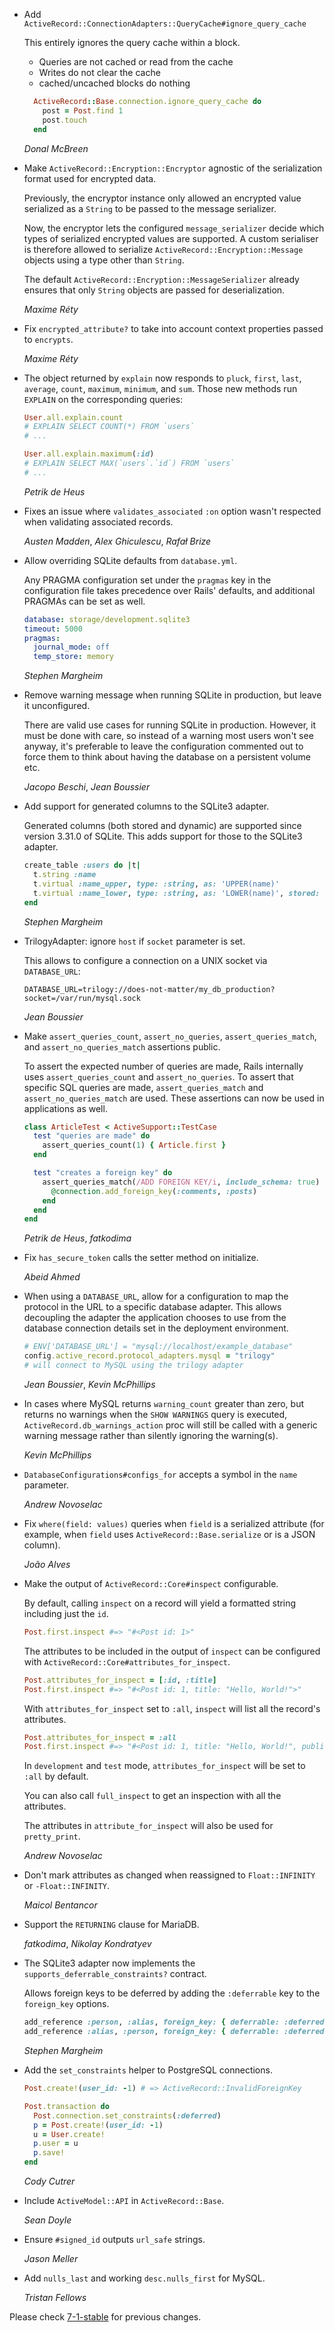 *   Add `ActiveRecord::ConnectionAdapters::QueryCache#ignore_query_cache`

    This entirely ignores the query cache within a block.

    - Queries are not cached or read from the cache
    - Writes do not clear the cache
    - cached/uncached blocks do nothing

    ```ruby
      ActiveRecord::Base.connection.ignore_query_cache do
        post = Post.find 1
        post.touch
      end
    ```

    *Donal McBreen*

*   Make `ActiveRecord::Encryption::Encryptor` agnostic of the serialization format used for encrypted data.

    Previously, the encryptor instance only allowed an encrypted value serialized as a `String` to be passed to the message serializer.

    Now, the encryptor lets the configured `message_serializer` decide which types of serialized encrypted values are supported. A custom serialiser is therefore allowed to serialize `ActiveRecord::Encryption::Message` objects using a type other than `String`.

    The default `ActiveRecord::Encryption::MessageSerializer` already ensures that only `String` objects are passed for deserialization.

    *Maxime Réty*

*   Fix `encrypted_attribute?` to take into account context properties passed to `encrypts`.

    *Maxime Réty*

*   The object returned by `explain` now responds to `pluck`, `first`,
    `last`, `average`, `count`, `maximum`, `minimum`, and `sum`. Those
    new methods run `EXPLAIN` on the corresponding queries:

    ```ruby
    User.all.explain.count
    # EXPLAIN SELECT COUNT(*) FROM `users`
    # ...

    User.all.explain.maximum(:id)
    # EXPLAIN SELECT MAX(`users`.`id`) FROM `users`
    # ...
    ```

    *Petrik de Heus*

*   Fixes an issue where `validates_associated` `:on`  option wasn't respected
    when validating associated records.

    *Austen Madden*, *Alex Ghiculescu*, *Rafał Brize*

*   Allow overriding SQLite defaults from `database.yml`.

    Any PRAGMA configuration set under the `pragmas` key in the configuration
    file takes precedence over Rails' defaults, and additional PRAGMAs can be
    set as well.

    ```yaml
    database: storage/development.sqlite3
    timeout: 5000
    pragmas:
      journal_mode: off
      temp_store: memory
    ```

    *Stephen Margheim*

*   Remove warning message when running SQLite in production, but leave it unconfigured.

    There are valid use cases for running SQLite in production. However, it must be done
    with care, so instead of a warning most users won't see anyway, it's preferable to
    leave the configuration commented out to force them to think about having the database
    on a persistent volume etc.

    *Jacopo Beschi*, *Jean Boussier*

*   Add support for generated columns to the SQLite3 adapter.

    Generated columns (both stored and dynamic) are supported since version 3.31.0 of SQLite.
    This adds support for those to the SQLite3 adapter.

    ```ruby
    create_table :users do |t|
      t.string :name
      t.virtual :name_upper, type: :string, as: 'UPPER(name)'
      t.virtual :name_lower, type: :string, as: 'LOWER(name)', stored: true
    end
    ```

    *Stephen Margheim*

*   TrilogyAdapter: ignore `host` if `socket` parameter is set.

    This allows to configure a connection on a UNIX socket via `DATABASE_URL`:

    ```
    DATABASE_URL=trilogy://does-not-matter/my_db_production?socket=/var/run/mysql.sock
    ```

    *Jean Boussier*

*   Make `assert_queries_count`, `assert_no_queries`, `assert_queries_match`, and
    `assert_no_queries_match` assertions public.

    To assert the expected number of queries are made, Rails internally uses `assert_queries_count` and
    `assert_no_queries`. To assert that specific SQL queries are made, `assert_queries_match` and
    `assert_no_queries_match` are used. These assertions can now be used in applications as well.

    ```ruby
    class ArticleTest < ActiveSupport::TestCase
      test "queries are made" do
        assert_queries_count(1) { Article.first }
      end

      test "creates a foreign key" do
        assert_queries_match(/ADD FOREIGN KEY/i, include_schema: true) do
          @connection.add_foreign_key(:comments, :posts)
        end
      end
    end
    ```

    *Petrik de Heus*, *fatkodima*

*   Fix `has_secure_token` calls the setter method on initialize.

    *Abeid Ahmed*

*   When using a `DATABASE_URL`, allow for a configuration to map the protocol in the URL to a specific database
    adapter. This allows decoupling the adapter the application chooses to use from the database connection details
    set in the deployment environment.

    ```ruby
    # ENV['DATABASE_URL'] = "mysql://localhost/example_database"
    config.active_record.protocol_adapters.mysql = "trilogy"
    # will connect to MySQL using the trilogy adapter
    ```

    *Jean Boussier*, *Kevin McPhillips*

*   In cases where MySQL returns `warning_count` greater than zero, but returns no warnings when
    the `SHOW WARNINGS` query is executed, `ActiveRecord.db_warnings_action` proc will still be
    called with a generic warning message rather than silently ignoring the warning(s).

    *Kevin McPhillips*

*   `DatabaseConfigurations#configs_for` accepts a symbol in the `name` parameter.

    *Andrew Novoselac*

*   Fix `where(field: values)` queries when `field` is a serialized attribute
    (for example, when `field` uses `ActiveRecord::Base.serialize` or is a JSON
    column).

    *João Alves*

*   Make the output of `ActiveRecord::Core#inspect` configurable.

    By default, calling `inspect` on a record will yield a formatted string including just the `id`.

    ```ruby
    Post.first.inspect #=> "#<Post id: 1>"
    ```

    The attributes to be included in the output of `inspect` can be configured with
    `ActiveRecord::Core#attributes_for_inspect`.

    ```ruby
    Post.attributes_for_inspect = [:id, :title]
    Post.first.inspect #=> "#<Post id: 1, title: "Hello, World!">"
    ```

    With `attributes_for_inspect` set to `:all`, `inspect` will list all the record's attributes.

    ```ruby
    Post.attributes_for_inspect = :all
    Post.first.inspect #=> "#<Post id: 1, title: "Hello, World!", published_at: "2023-10-23 14:28:11 +0000">"
    ```

    In `development` and `test` mode, `attributes_for_inspect` will be set to `:all` by default.

    You can also call `full_inspect` to get an inspection with all the attributes.

    The attributes in `attribute_for_inspect` will also be used for `pretty_print`.

    *Andrew Novoselac*

*   Don't mark attributes as changed when reassigned to `Float::INFINITY` or
    `-Float::INFINITY`.

    *Maicol Bentancor*

*   Support the `RETURNING` clause for MariaDB.

    *fatkodima*, *Nikolay Kondratyev*

*   The SQLite3 adapter now implements the `supports_deferrable_constraints?` contract.

    Allows foreign keys to be deferred by adding the `:deferrable` key to the `foreign_key` options.

    ```ruby
    add_reference :person, :alias, foreign_key: { deferrable: :deferred }
    add_reference :alias, :person, foreign_key: { deferrable: :deferred }
    ```

    *Stephen Margheim*

*   Add the `set_constraints` helper to PostgreSQL connections.

    ```ruby
    Post.create!(user_id: -1) # => ActiveRecord::InvalidForeignKey

    Post.transaction do
      Post.connection.set_constraints(:deferred)
      p = Post.create!(user_id: -1)
      u = User.create!
      p.user = u
      p.save!
    end
    ```

    *Cody Cutrer*

*   Include `ActiveModel::API` in `ActiveRecord::Base`.

    *Sean Doyle*

*   Ensure `#signed_id` outputs `url_safe` strings.

    *Jason Meller*

*   Add `nulls_last` and working `desc.nulls_first` for MySQL.

    *Tristan Fellows*

Please check [7-1-stable](https://github.com/rails/rails/blob/7-1-stable/activerecord/CHANGELOG.md) for previous changes.
